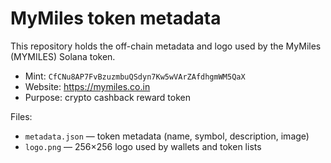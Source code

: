 # MyMiles token metadata

This repository holds the off-chain metadata and logo used by the MyMiles (MYMILES) Solana token.

- Mint: `CfCNu8AP7FvBzuzmbuQSdyn7Kw5wVArZAfdhgmWM5QaX`
- Website: https://mymiles.co.in
- Purpose: crypto cashback reward token

Files:
- `metadata.json` — token metadata (name, symbol, description, image)
- `logo.png` — 256×256 logo used by wallets and token lists

